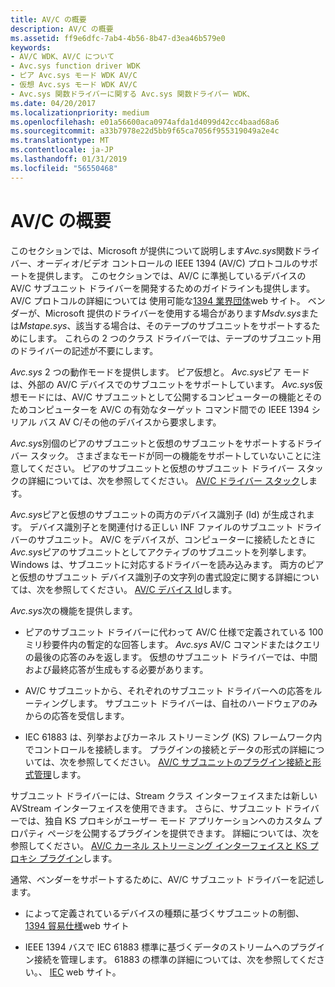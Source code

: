 ```yaml
---
title: AV/C の概要
description: AV/C の概要
ms.assetid: ff9e6dfc-7ab4-4b56-8b47-d3ea46b579e0
keywords:
- AV/C WDK、AV/C について
- Avc.sys function driver WDK
- ピア Avc.sys モード WDK AV/C
- 仮想 Avc.sys モード WDK AV/C
- Avc.sys 関数ドライバーに関する Avc.sys 関数ドライバー WDK、
ms.date: 04/20/2017
ms.localizationpriority: medium
ms.openlocfilehash: e01a56600aca0974afda1d4099d42cc4baad68a6
ms.sourcegitcommit: a33b7978e22d5bb9f65ca7056f955319049a2e4c
ms.translationtype: MT
ms.contentlocale: ja-JP
ms.lasthandoff: 01/31/2019
ms.locfileid: "56550468"
---
```

# <a name="avc-overview"></a>AV/C の概要





このセクションでは、Microsoft が提供について説明します*Avc.sys*関数ドライバー、オーディオ/ビデオ コントロールの IEEE 1394 (AV/C) プロトコルのサポートを提供します。 このセクションでは、AV/C に準拠しているデバイスの AV/C サブユニット ドライバーを開発するためのガイドラインも提供します。 AV/C プロトコルの詳細については 使用可能な[1394 業界団体](https://go.microsoft.com/fwlink/p/?linkid=518448)web サイト。 ベンダーが、Microsoft 提供のドライバーを使用する場合があります*Msdv.sys*または*Mstape.sys*、該当する場合は、そのテープのサブユニットをサポートするためにします。 これらの 2 つのクラス ドライバーでは、テープのサブユニット用のドライバーの記述が不要にします。

*Avc.sys* 2 つの動作モードを提供します。 ピア仮想と。 *Avc.sys*ピア モードは、外部の AV/C デバイスでのサブユニットをサポートしています。 *Avc.sys*仮想モードには、AV/C サブユニットとして公開するコンピューターの機能とそのためコンピューターを AV/C の有効なターゲット コマンド間での IEEE 1394 シリアル バス AV C/その他のデバイスから要求します。

*Avc.sys*別個のピアのサブユニットと仮想のサブユニットをサポートするドライバー スタック。 さまざまなモードが同一の機能をサポートしていないことに注意してください。 ピアのサブユニットと仮想のサブユニット ドライバー スタックの詳細については、次を参照してください。 [AV/C ドライバー スタック](av-c-driver-stacks.md)します。

*Avc.sys*ピアと仮想のサブユニットの両方のデバイス識別子 (Id) が生成されます。 デバイス識別子とを関連付ける正しい INF ファイルのサブユニット ドライバーのサブユニット。 AV/C をデバイスが、コンピューターに接続したときに*Avc.sys*ピアのサブユニットとしてアクティブのサブユニットを列挙します。 Windows は、サブユニットに対応するドライバーを読み込みます。 両方のピアと仮想のサブユニット デバイス識別子の文字列の書式設定に関する詳細については、次を参照してください。 [AV/C デバイス Id](av-c-device-identifiers.md)します。

*Avc.sys*次の機能を提供します。

-   ピアのサブユニット ドライバーに代わって AV/C 仕様で定義されている 100 ミリ秒要件内の暫定的な回答します。 *Avc.sys* AV/C コマンドまたはクエリの最後の応答のみを返します。 仮想のサブユニット ドライバーでは、中間および最終応答が生成もする必要があります。

-   AV/C サブユニットから、それぞれのサブユニット ドライバーへの応答をルーティングします。 サブユニット ドライバーは、自社のハードウェアのみからの応答を受信します。

-   IEC 61883 は、列挙およびカーネル ストリーミング (KS) フレームワーク内でコントロールを接続します。 プラグインの接続とデータの形式の詳細については、次を参照してください。 [AV/C サブユニットのプラグイン接続と形式管理](av-c-subunit-plug-connection-and-format-management.md)します。

サブユニット ドライバーには、Stream クラス インターフェイスまたは新しい AVStream インターフェイスを使用できます。 さらに、サブユニット ドライバーでは、独自 KS プロキシがユーザー モード アプリケーションへのカスタム プロパティ ページを公開するプラグインを提供できます。 詳細については、次を参照してください。 [AV/C カーネル ストリーミング インターフェイスと KS プロキシ プラグイン](av-c-kernel-streaming-interface-and-kernel-streaming-proxy-plug-ins.md)します。

通常、ベンダーをサポートするために、AV/C サブユニット ドライバーを記述します。

-   によって定義されているデバイスの種類に基づくサブユニットの制御、 [1394 貿易仕様](https://go.microsoft.com/fwlink/p/?LinkId=518448)web サイト

-   IEEE 1394 バスで IEC 61883 標準に基づくデータのストリームへのプラグイン接続を管理します。 61883 の標準の詳細については、次を参照してください。、 [IEC](https://go.microsoft.com/fwlink/p/?linkid=8732) web サイト。

 

 




